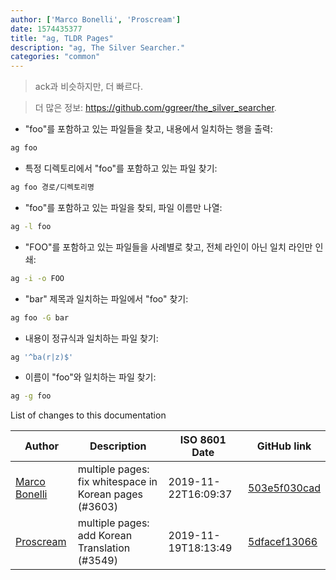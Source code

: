 ```yaml
---
author: ['Marco Bonelli', 'Proscream']
date: 1574435377
title: "ag, TLDR Pages"
description: "ag, The Silver Searcher."
categories: "common"
---
```

> ack과 비슷하지만, 더 빠르다.

> 더 많은 정보: <https://github.com/ggreer/the_silver_searcher>.

- "foo"를 포함하고 있는 파일들을 찾고, 내용에서 일치하는 행을 출력:

```bash
ag foo
```

- 특정 디렉토리에서 "foo"를 포함하고 있는 파일 찾기:

```bash
ag foo 경로/디렉토리명
```

- "foo"를 포함하고 있는 파일을 찾되, 파일 이름만 나열:

```bash
ag -l foo
```

- "FOO"를 포함하고 있는 파일들을 사례별로 찾고, 전체 라인이 아닌 일치 라인만 인쇄:

```bash
ag -i -o FOO
```

- "bar" 제목과 일치하는 파일에서 "foo" 찾기:

```bash
ag foo -G bar
```

- 내용이 정규식과 일치하는 파일 찾기:

```bash
ag '^ba(r|z)$'
```

- 이름이 "foo"와 일치하는 파일 찾기:

```bash
ag -g foo
```
List of changes to this documentation


Author | Description | ISO 8601 Date | GitHub link
------|-----|-----|-----
[Marco Bonelli](mailto:mebeim@users.noreply.github.com) | multiple pages: fix whitespace in Korean pages (#3603) | 2019-11-22T16:09:37 | [503e5f030cad](https://github.com/tldr-pages/tldr/commit/503e5f030cada020dd32b7d2bef431e2e8b5b2d8)
[Proscream](mailto:proscream@naver.com) | multiple pages: add Korean Translation (#3549) | 2019-11-19T18:13:49 | [5dfacef13066](https://github.com/tldr-pages/tldr/commit/5dfacef1306610247597b34374d3b62d41bd2f6f)


